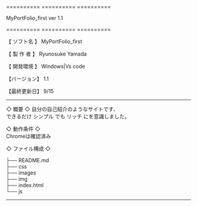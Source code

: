 ========== ========== ==========

  MyPortFolio_first  ver 1.1

========== ========== ==========

【 ソフト名 】
 MyPortFolio_first

【 製 作 者 】
 Ryunosuke Yamada

【 開発環境 】
 Windows|Vs code

【バージョン】
 1.1

【最終更新日】
 9/15


---------- ----------
◇ 概要 ◇
自分の自己紹介のようなサイトです、  
できるだけ シンプル でも リッチ にを意識しました。

◇ 動作条件 ◇  
Chromeは確認済み

◇ ファイル構成 ◇  

├── README.md  
├── css  
├── images  
├── img  
├── index.html  
└── js  
------- ---------------- -------------